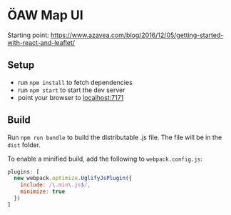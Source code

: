 # ÖAW Map UI

Starting point: https://www.azavea.com/blog/2016/12/05/getting-started-with-react-and-leaflet/

## Setup

- run `npm install` to fetch dependencies
- run `npm start` to start the dev server
- point your browser to [localhost:7171](http://localhost:7171)

## Build

Run `npm run bundle` to build the distributable .js file. The file will be in the `dist` folder.

To enable a minified build, add the following to `webpack.config.js`:

```javascript
plugins: [
  new webpack.optimize.UglifyJsPlugin({
    include: /\.min\.js$/,
    minimize: true
  })
]
```
